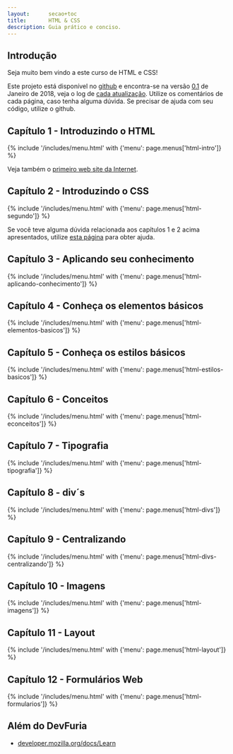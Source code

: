 ```yaml
---
layout:      secao+toc
title:       HTML & CSS
description: Guia prático e conciso.
---
```



## Introdução

Seja muito bem vindo a este curso de HTML e CSS!

Este projeto está disponível no [github](https://github.com/devfuria..) e encontra-se na versão
[0.1](https://github.com/devfuria../releases) de Janeiro de 2018, veja o log de
[cada atualização](https://github.com/devfuria../commits/master).
Utilize os comentários de cada página, caso tenha alguma dúvida. Se precisar de ajuda com seu código, utilize o github.


## Capítulo 1 - Introduzindo o HTML

{% include '/includes/menu.html' with {'menu': page.menus['html-intro']} %}

Veja também o [primeiro web site da Internet](http://info.cern.ch/hypertext/WWW/TheProject.html).


## Capítulo 2 - Introduzindo o CSS

{% include '/includes/menu.html' with {'menu': page.menus['html-segundo']} %}

Se você teve alguma dúvida relacionada aos capítulos 1 e 2 acima apresentados, utilize
[esta página](duvidas-dos-primeiros-capiptulos/) para obter ajuda.


## Capítulo 3 - Aplicando seu conhecimento

{% include '/includes/menu.html' with {'menu': page.menus['html-aplicando-conhecimento']} %}


## Capítulo 4 - Conheça os elementos básicos

{% include '/includes/menu.html' with {'menu': page.menus['html-elementos-basicos']} %}


## Capítulo 5 - Conheça os estilos básicos

{% include '/includes/menu.html' with {'menu': page.menus['html-estilos-basicos']} %}


## Capítulo 6 - Conceitos

{% include '/includes/menu.html' with {'menu': page.menus['html-econceitos']} %}



## Capítulo 7 - Tipografia

{% include '/includes/menu.html' with {'menu': page.menus['html-tipografia']} %}


## Capítulo 8 - div´s

{% include '/includes/menu.html' with {'menu': page.menus['html-divs']} %}


## Capítulo 9 - Centralizando

{% include '/includes/menu.html' with {'menu': page.menus['html-divs-centralizando']} %}


## Capítulo 10 - Imagens

{% include '/includes/menu.html' with {'menu': page.menus['html-imagens']} %}


## Capítulo 11 - Layout

{% include '/includes/menu.html' with {'menu': page.menus['html-layout']} %}

## Capítulo 12 - Formulários Web

{% include '/includes/menu.html' with {'menu': page.menus['html-formularios']} %}

<!--
## Sua vez...

__...contribua!__

- Encontrou algum erro de português (eu sou bom nisso rsss) ?
- Algum texto mal redigido ou muito curto ?
- Você acha que pode melhorar algum artigo ?
- Gostaria de criar um artigo sobre HTML e/ou CSS ?

Você pode clonar o [projeto](https://github.com/devfuria../) do GitHub e nos enviar um pull request.

Veja [quem já contribuiu](https://github.com/devfuria/devfuria.com.br/graphs/contributors) com o projeto!!!


__...faltou cobrir algum tópico ?__

Esse é um mini-curso sobre HTML e CSS, mas minha intenção é fazê-lo crescer cada vez mais. Eu jé tenho alguns tópicos em mente
que irei cobrir e tenho a certeza que você também deve ter alguma coisa em mente, que tal compartilhar a sua ideia ?

Na lista de [issus do repositório](https://github.com/devfuria../issues) você poderá ver o que já temos em mente
(para evitar de criar um item duplicado). Fique à vontade para adicionar o item que você quizer. Também poderá escrever
um comentário nos itens já existentes.

Vamos lá!!! Sua ideia será sempre bem vinda!

__...seu feedback, sua sugestão!__

Preciso de seu feedback!

Eu preparei este curso de HTML e CSS com o objetivo de ser um curso realmente eficaz. Agora preciso que você me dê o seu
feedback sobre o curso, por exemplo...

- O que achou do curso, de sua qualidade?
- Faltou alguma explicação?
- O que você tiraria?
- O que você manteria?
- Você sugere alguma melhoria?
- Diga o que estiver em sua mente!

Conto com sua participação para eu poder melhorar cada vez este pequeno curso.
-->

## Além do DevFuria

- [developer.mozilla.org/docs/Learn](https://developer.mozilla.org/en-US/docs/Learn)

